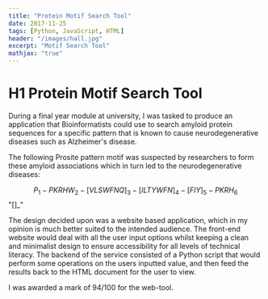 ```yaml
---
title: "Protein Motif Search Tool"
date: 2017-11-25
tags: [Python, JavaScript, HTML]
header: "/images/hall.jpg"
excerpt: "Motif Search Tool"
mathjax: "true"
---
```


# H1 Protein Motif Search Tool
During a final year module at university, I was tasked to produce an application that Bioinformatists could use to search amyloid protein sequences for a specific pattern that is known to cause neurodegenerative  diseases such as Alzheimer's disease.

The following Prosite pattern motif was suspected by researchers to form these amyloid associations which in turn led to the neurodegenerative diseases:

$${P}_1-{PKRHW}_2-[VLSWFNQ]_3-[ILTYWFN]_4-[FIY]_5-{PKRH}_6$$ "[]_"

The design decided upon was a website based application, which in my opinion is much better suited to the intended audience. The front-end website would deal with all the user input options whilst keeping a clean and minimalist design to ensure accessibility for all levels of technical literacy. The backend of the service consisted of a Python script that would perform some operations on the users inputted value, and then feed the results back to the HTML document for the user to view.

I was awarded a mark of 94/100 for the web-tool.
